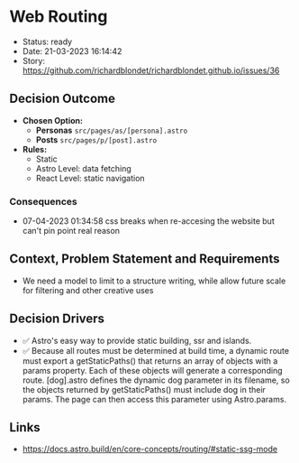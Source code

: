 # Web Routing

- Status: ready
- Date: 21-03-2023 16:14:42
- Story: https://github.com/richardblondet/richardblondet.github.io/issues/36

## Decision Outcome

- **Chosen Option:** 
  - **Personas** `src/pages/as/[persona].astro`
  - **Posts** `src/pages/p/[post].astro`
- **Rules:** 
  - Static
  - Astro Level: data fetching
  - React Level: static navigation

### Consequences

- 07-04-2023 01:34:58 css breaks when re-accesing the website but can't pin point real reason

## Context, Problem Statement and Requirements

- We need a model to limit to a structure writing, while allow future scale for filtering and other creative uses

## Decision Drivers

- ✅ Astro's easy way to provide static building, ssr and islands. 
- ✅ Because all routes must be determined at build time, a dynamic route must export a getStaticPaths() that returns an array of objects with a params property. Each of these objects will generate a corresponding route. [dog].astro defines the dynamic dog parameter in its filename, so the objects returned by getStaticPaths() must include dog in their params. The page can then access this parameter using Astro.params.

## Links

- https://docs.astro.build/en/core-concepts/routing/#static-ssg-mode